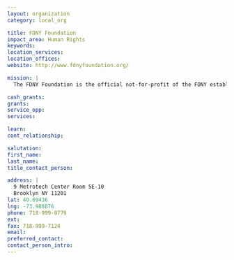 ```yaml
---
layout: organization
category: local_org

title: FDNY Foundation
impact_area: Human Rights
keywords: 
location_services: 
location_offices: 
website: http://www.fdnyfoundation.org/

mission: |
  The FDNY Foundation is the official not-for-profit of the FDNY established to promote Fire Safety in New York City and the professional development, training, and education of members of the FDNY.

cash_grants: 
grants: 
service_opp: 
services: 

learn: 
cont_relationship: 

salutation: 
first_name: 
last_name: 
title_contact_person: 

address: |
  9 Metrotech Center Room 5E-10  
  Brooklyn NY 11201
lat: 40.69436
lng: -73.986076
phone: 718-999-0779
ext: 
fax: 718-999-7124
email: 
preferred_contact: 
contact_person_intro: 
---
```

